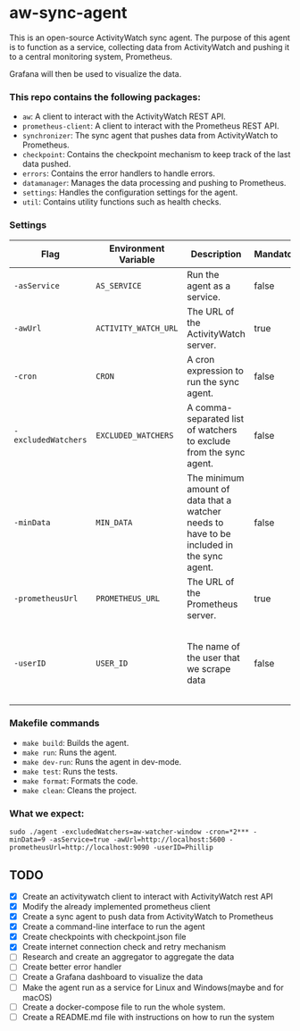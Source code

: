 # aw-sync-agent

This is an open-source ActivityWatch sync agent. The purpose of this agent is to function as a service, collecting data from ActivityWatch and pushing it to a central monitoring system, Prometheus. 

Grafana will then be used to visualize the data.



### This repo contains the following packages:

- `aw`: A client to interact with the ActivityWatch REST API.
- `prometheus-client`: A client to interact with the Prometheus REST API.
- `synchronizer`: The sync agent that pushes data from ActivityWatch to Prometheus.
- `checkpoint`: Contains the checkpoint mechanism to keep track of the last data pushed.
- `errors`: Contains the error handlers to handle errors.
- `datamanager`: Manages the data processing and pushing to Prometheus.
- `settings`: Handles the configuration settings for the agent.
- `util`: Contains utility functions such as health checks.


### Settings

| Flag                | Environment Variable | Description                                                                               | Mandatory | Default                                           |
|---------------------|----------------------|-------------------------------------------------------------------------------------------|-----------|---------------------------------------------------|
| `-asService`        | `AS_SERVICE`         | Run the agent as a service.                                                               | false     | false                                             |
| `-awUrl`            | `ACTIVITY_WATCH_URL` | The URL of the ActivityWatch server.                                                      | true      | -                                                 |
| `-cron`             | `CRON`               | A cron expression to run the sync agent.                                                  | false     | Every 10 minutes                                  |
| `-excludedWatchers` | `EXCLUDED_WATCHERS`  | A comma-separated list of watchers to exclude from the sync agent.                        | false     | -                                                 |
| `-minData`          | `MIN_DATA`           | The minimum amount of data that a watcher needs to have to be included in the sync agent. | false     | 5                                                 |
| `-prometheusUrl`    | `PROMETHEUS_URL`     | The URL of the Prometheus server.                                                         | true      | -                                                 |
| `-userID`           | `USER_ID`            | The name of the user that we scrape data                                                  | false     | The name of the computer otherwise a generated id |


### Makefile commands

- `make build`: Builds the agent.
- `make run`: Runs the agent.
- `make dev-run`: Runs the agent in dev-mode.
- `make test`: Runs the tests.
- `make format`: Formats the code.
- `make clean`: Cleans the project.

### What we expect:

    sudo ./agent -excludedWatchers=aw-watcher-window -cron=*2*** -minData=9 -asService=true -awUrl=http://localhost:5600 -prometheusUrl=http://localhost:9090 -userID=Phillip

## TODO

- [x] Create an activitywatch client to interact with ActivityWatch rest API
- [x] Modify the already implemented prometheus client
- [x] Create a sync agent to push data from ActivityWatch to Prometheus
- [x] Create a command-line interface to run the agent
- [x] Create checkpoints with checkpoint.json file
- [x] Create internet connection check and retry mechanism
- [ ] Research and create an aggregator to aggregate the data
- [ ] Create better error handler
- [ ] Create a Grafana dashboard to visualize the data
- [ ] Make the agent run as a service for Linux and Windows(maybe and for macOS)
- [ ] Create a docker-compose file to run the whole system.
- [ ] Create a README.md file with instructions on how to run the system